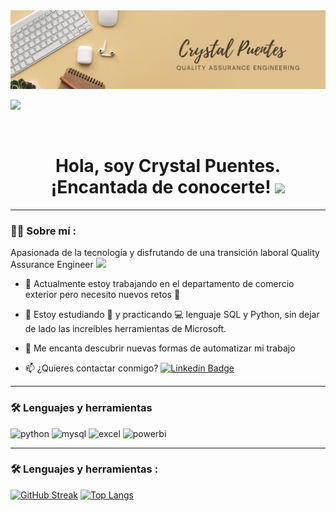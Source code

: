 <div id="header" align="center">
<img src="https://github.com/Crosty02/Crosty02/blob/main/Black%20and%20Beige%20Modern%20Handwriting%20Professional%20Business%20LinkedIn%20Banner.png?raw=true" width="800"/>
</div>

[![](https://img.shields.io/badge/LinkedIn-0077B5?style=for-the-badge&logo=linkedin&logoColor=white)](https://www.linkedin.com/in/crystal-puentes/)

  <div id="badges" align="center">
<img decoding="async" src="https://visitor-badge-reloaded.herokuapp.com/badge?page_id=crosty02.crosty02&color=00cf00" alt=""/>
  

<h1 align="center">
  Hola, soy Crystal Puentes. ¡Encantada de conocerte!
  <img src="https://media.giphy.com/media/hvRJCLFzcasrR4ia7z/giphy.gif" width="30px"/>
</h1>

---
 <div id="header" align="left">

### :woman_technologist: Sobre mí :
Apasionada de la tecnología y disfrutando de una transición laboral Quality Assurance Engineer <img decoding="async" src="https://media.giphy.com/media/WUlplcMpOCEmTGBtBW/giphy.gif" width="30">

* :telescope: Actualmente estoy trabajando en el departamento de comercio exterior pero necesito nuevos retos :muscle:

* :seedling: Estoy estudiando :blue_book: y practicando :computer: lenguaje SQL y Python, sin dejar de lado las increíbles herramientas de Microsoft.

* :heartbeat: Me encanta descubrir nuevas formas de automatizar mi trabajo

* :mailbox: ¿Quieres contactar conmigo? [![Linkedin Badge](https://img.shields.io/badge/-Crystal%20Puentes-blue?style=flat&logo=Linkedin&logoColor=white)](https://www.linkedin.com/in/crystal-puentes)


---

### :hammer_and_wrench: Lenguajes y herramientas  

<div id="header" align="left">
    <img decoding="async" src="https://img.shields.io/badge/Python-3776AB?style=for-the-badge&logo=python&logoColor=white" alt="python"/>
  </a>
    <img decoding="async" src="https://img.shields.io/badge/MySQL-6DB33F?style=for-the-badge&logo=mysql&logoColor=white" alt="mysql"/>
  </a>
 <img decoding="async" src="https://img.shields.io/badge/Microsoft_Excel-217346?style=for-the-badge&logo=microsoft-excel&logoColor=white" alt="excel"/>
  </a>
 <img decoding="async" src="https://img.shields.io/badge/Power_BI-FFBE00?style=for-the-badge&logo=Power-BI&logoColor=white" alt="powerbi"/>
  </a>
</div>

---

### :hammer_and_wrench: Lenguajes y herramientas :

[![GitHub Streak](http://github-readme-streak-stats.herokuapp.com?user=Crosty02&theme=dark&background=000000)](https://git.io/streak-stats)
[![Top Langs](https://github-readme-stats.vercel.app/api/top-langs/?username=Crosty02&layout=compact&theme=vision-friendly-dark)](https://github.com/anuraghazra/github-readme-stats)








